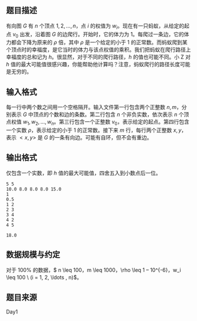 ## 题目描述

有向图  $G$ 有 $n$ 个顶点 $1, 2, \ldots , n$，点 $i$ 的权值为 $w_i$。现在有一只蚂蚁，从给定的起点 $v_0$ 出发，沿着图  $G$ 的边爬行。开始时，它的体力为 $1$。每爬过一条边，它的体力都会下降为原来的 $\rho$ 倍，其中 $\rho$ 是一个给定的小于 $1$ 的正常数。而蚂蚁爬到某个顶点时的幸福度，是它当时的体力与该点权值的乘积。我们把蚂蚁在爬行路径上幸福度的总和记为 $h$。很显然，对于不同的爬行路径，$h$ 的值也可能不同。小 Z 对 $h$ 值的最大可能值很感兴趣，你能帮助他计算吗？注意，蚂蚁爬行的路径长度可能是无穷的。

## 输入格式

每一行中两个数之间用一个空格隔开。输入文件第一行包含两个正整数 $n, m$，分别表示  $G$ 中顶点的个数和边的条数。第二行包含 $n$ 个非负实数，依次表示 $n$ 个顶点权值 $w_1, w_2, \ldots , w_n$。第三行包含一个正整数 $v_0$，表示给定的起点。第四行包含一个实数 $\rho$，表示给定的小于 $1$ 的正常数。接下来 $m$ 行，每行两个正整数 $x, y$，表示 $<x, y>$ 是  $G$ 的一条有向边。可能有自环，但不会有重边。

## 输出格式

仅包含一个实数，即 $h$ 值的最大可能值，四舍五入到小数点后一位。

```input1
5 5
10.0 8.0 8.0 8.0 15.0
1
0.5
1 2
2 3
3 4
4 2
4 5
```
```output1
18.0
```
## 数据规模与约定

对于 $100\%$ 的数据，$ n \leq 100$，$m \leq 1000$，$\rho \leq 1 – 10^{-6}$，$w_i \leq 100 \ (i = 1, 2, \ldots , n)$。

## 题目来源

Day1